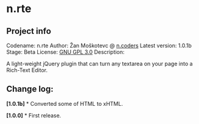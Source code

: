 n.rte
=====

Project info
------------
Codename: n.rte
Author: Žan Moškotevc @ [n.coders](http://www.ncoders.org/)
Latest version: 1.0.1b
Stage: Beta
License: [GNU GPL 3.0](http://www.gnu.org/licenses/gpl-3.0.txt)
Description: 

A light-weight jQuery plugin that can turn any textarea on your page into a Rich-Text Editor.

Change log:
-----------

**[1.0.1b]**
	* Converted some of HTML to xHTML.

**[1.0.0]**
	* First release.
